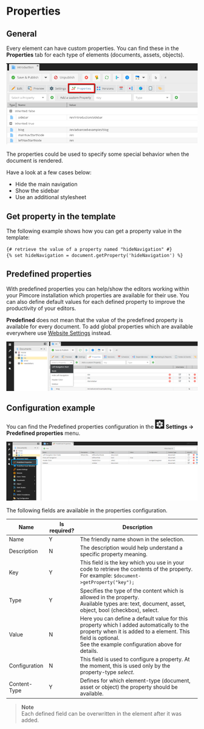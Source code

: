 # Properties

## General

Every element can have custom properties. 
You can find these in the **Properties** tab for each type of elements (documents, assets, objects).

![Properties in the document](../img/properties_tab_editmode_preview.png)

The properties could be used to specify some special behavior when the document is rendered.

Have a look at a few cases below:

* Hide the main navigation
* Show the sidebar
* Use an additional stylesheet

## Get property in the template

The following example shows how you can get a property value in the template:

```twig
{# retrieve the value of a property named "hideNavigation" #}
{% set hideNavigation = document.getProperty('hideNavigation') %}
```


## Predefined properties
With predefined properties you can help/show the editors working within your Pimcore installation which properties are available for their use.
You can also define default values for each defined property to improve the productivity of your editors.

**Predefined** does not mean that the value of the predefined property is available for every document. 
To add global properties which are available everywhere use [Website Settings](./27_Website_Settings.md) instead.

![Predefined properties - selectbox](../img/properties_predefined_selectbox.png)

## Configuration example

<div class="inline-imgs">

You can find the Predefined properties configuration in the ![Settings](../img/Icon_settings.png) **Settings -> Predefined properties** menu.

</div>

![Predefined properties configuration](../img/properties_predefined_configuration.png)

The following fields are available in the properties configuration.

| Name          | Is required? | Description                                                                                                                                                                                                      |
|---------------|--------------|------------------------------------------------------------------------------------------------------------------------------------------------------------------------------------------------------------------|
| Name          | Y            | The friendly name shown in the selection.                                                                                                                                                                        |
| Description   | N            | The description would help understand a specific property meaning.                                                                                                                                               |
| Key           | Y            | This field is the key which you use in your code to retrieve the contents of the property. For example: `$document->getProperty("key");`                                                                         |
| Type          | Y            | Specifies the type of the content which is allowed in the property. <br />Available types are: text, document, asset, object, bool (checkbox), select.                                                           |
| Value         | N            | Here you can define a default value for this property which I added automatically to the property when it is added to a element. This field is optional. <br /> See the example configuration above for details. |
| Configuration | N            | This field is used to configure a property. At the moment, this is used only by the property-type *select*.                                                                                                     |
| Content-Type  | Y            | Defines for which element-type (document, asset or object) the property should be available.                                                                                                                     |

> **Note**   
> Each defined field can be overwritten in the element after it was added.
